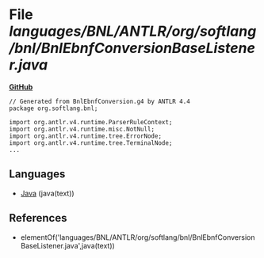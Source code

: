 # File _languages/BNL/ANTLR/org/softlang/bnl/BnlEbnfConversionBaseListener.java_
**[GitHub](https://github.com/softlang/yas/blob/master/languages/BNL/ANTLR/org/softlang/bnl/BnlEbnfConversionBaseListener.java)**
```
// Generated from BnlEbnfConversion.g4 by ANTLR 4.4
package org.softlang.bnl;

import org.antlr.v4.runtime.ParserRuleContext;
import org.antlr.v4.runtime.misc.NotNull;
import org.antlr.v4.runtime.tree.ErrorNode;
import org.antlr.v4.runtime.tree.TerminalNode;
...
```

## Languages
* [Java](../languages/Java.md) (java(text))

## References
* elementOf('languages/BNL/ANTLR/org/softlang/bnl/BnlEbnfConversionBaseListener.java',java(text))
